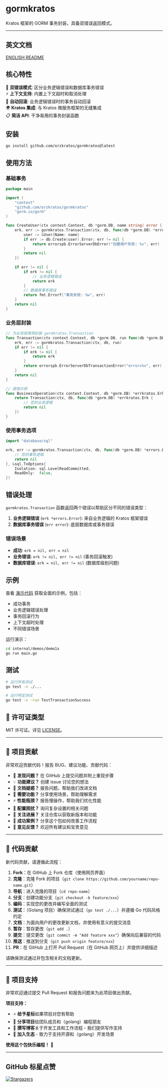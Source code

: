 # gormkratos

Kratos 框架的 GORM 事务封装，具备双错误返回模式。

---

<!-- TEMPLATE (ZH) BEGIN: LANGUAGE NAVIGATION -->
## 英文文档

[ENGLISH README](README.md)
<!-- TEMPLATE (ZH) END: LANGUAGE NAVIGATION -->

## 核心特性

🎯 **双错误模式**: 区分业务逻辑错误和数据库事务错误  
⚡ **上下文支持**: 内置上下文超时和取消处理  
🔄 **自动回滚**: 业务逻辑错误时的事务自动回滚  
🌍 **Kratos 集成**: 与 Kratos 微服务框架的无缝集成  
📋 **简洁 API**: 干净易用的事务封装函数

## 安装

```bash
go install github.com/orzkratos/gormkratos@latest
```

## 使用方法

### 基础事务

```go
package main

import (
    "context"
    "github.com/orzkratos/gormkratos"
    "gorm.io/gorm"
)

func CreateUser(ctx context.Context, db *gorm.DB, name string) error {
    erk, err := gormkratos.Transaction(ctx, db, func(db *gorm.DB) *errors.Error {
        user := &User{Name: name}
        if err := db.Create(user).Error; err != nil {
            return errorspb.ErrorServerDbError("创建用户失败: %v", err)
        }
        return nil
    })
    
    if err != nil {
        if erk != nil {
            // 业务逻辑错误
            return erk
        }
        // 数据库事务错误
        return fmt.Errorf("事务失败: %w", err)
    }
    return nil
}
```

### 业务层封装

```go
// 为业务层使用封装 gormkratos.Transaction
func Transaction(ctx context.Context, db *gorm.DB, run func(db *gorm.DB) *errkratos.Erk) *errkratos.Erk {
    erk, err := gormkratos.Transaction(ctx, db, run)
    if err != nil {
        if erk != nil {
            return erk
        }
        return errorspb.ErrorServerDbTransactionError("error=%v", err)
    }
    return nil
}

// 使用示例
func BusinessOperation(ctx context.Context, db *gorm.DB) *errkratos.Erk {
    return Transaction(ctx, db, func(db *gorm.DB) *errkratos.Erk {
        // 您的业务逻辑
        return nil
    })
}
```

### 使用事务选项

```go
import "database/sql"

erk, err := gormkratos.Transaction(ctx, db, func(db *gorm.DB) *errors.Error {
    // 您的事务逻辑
    return nil
}, &sql.TxOptions{
    Isolation: sql.LevelReadCommitted,
    ReadOnly:  false,
})
```

## 错误处理

`gormkratos.Transaction` 函数返回两个错误以帮助区分不同的错误类型：

1. **业务逻辑错误** (`erk *errors.Error`): 来自业务逻辑的 Kratos 框架错误
2. **数据库事务错误** (`err error`): 底层数据库或事务错误

### 错误场景

- **成功**: `erk = nil, err = nil`
- **业务错误**: `erk != nil, err != nil` (事务回滚触发)
- **数据库错误**: `erk = nil, err != nil` (数据库级别问题)

## 示例

查看 [演示代码](internal/demos/demo1x/) 获取全面的示例，包括：

- 成功事务
- 业务逻辑错误处理
- 事务回滚行为
- 上下文超时处理
- 不同错误场景

运行演示：

```bash
cd internal/demos/demo1x
go run main.go
```

## 测试

```bash
# 运行所有测试
go test -v ./...

# 运行特定测试
go test -v -run TestTransactionSuccess
```

<!-- TEMPLATE (ZH) BEGIN: STANDARD PROJECT FOOTER -->
<!-- VERSION 2025-08-28 08:33:43.829511 +0000 UTC -->

## 📄 许可证类型

MIT 许可证。详见 [LICENSE](LICENSE)。

---

## 🤝 项目贡献

非常欢迎贡献代码！报告 BUG、建议功能、贡献代码：

- 🐛 **发现问题？** 在 GitHub 上提交问题并附上重现步骤
- 💡 **功能建议？** 创建 issue 讨论您的想法
- 📖 **文档疑惑？** 报告问题，帮助我们改进文档
- 🚀 **需要功能？** 分享使用场景，帮助理解需求
- ⚡ **性能瓶颈？** 报告慢操作，帮助我们优化性能
- 🔧 **配置困扰？** 询问复杂设置的相关问题
- 📢 **关注进展？** 关注仓库以获取新版本和功能
- 🌟 **成功案例？** 分享这个包如何改善工作流程
- 💬 **意见反馈？** 欢迎所有建议和宝贵意见

---

## 🔧 代码贡献

新代码贡献，请遵循此流程：

1. **Fork**：在 GitHub 上 Fork 仓库（使用网页界面）
2. **克隆**：克隆 Fork 的项目（`git clone https://github.com/yourname/repo-name.git`）
3. **导航**：进入克隆的项目（`cd repo-name`）
4. **分支**：创建功能分支（`git checkout -b feature/xxx`）
5. **编码**：实现您的更改并编写全面的测试
6. **测试**：（Golang 项目）确保测试通过（`go test ./...`）并遵循 Go 代码风格约定
7. **文档**：为面向用户的更改更新文档，并使用有意义的提交消息
8. **暂存**：暂存更改（`git add .`）
9. **提交**：提交更改（`git commit -m "Add feature xxx"`）确保向后兼容的代码
10. **推送**：推送到分支（`git push origin feature/xxx`）
11. **PR**：在 GitHub 上打开 Pull Request（在 GitHub 网页上）并提供详细描述

请确保测试通过并包含相关的文档更新。

---

## 🌟 项目支持

非常欢迎通过提交 Pull Request 和报告问题来为此项目做出贡献。

**项目支持：**

- ⭐ **给予星标**如果项目对您有帮助
- 🤝 **分享项目**给团队成员和（golang）编程朋友
- 📝 **撰写博客**关于开发工具和工作流程 - 我们提供写作支持
- 🌟 **加入生态** - 致力于支持开源和（golang）开发场景

**使用这个包快乐编程！** 🎉

<!-- TEMPLATE (ZH) END: STANDARD PROJECT FOOTER -->

---

## GitHub 标星点赞

[![Stargazers](https://starchart.cc/orzkratos/gormkratos.svg?variant=adaptive)](https://starchart.cc/orzkratos/gormkratos)